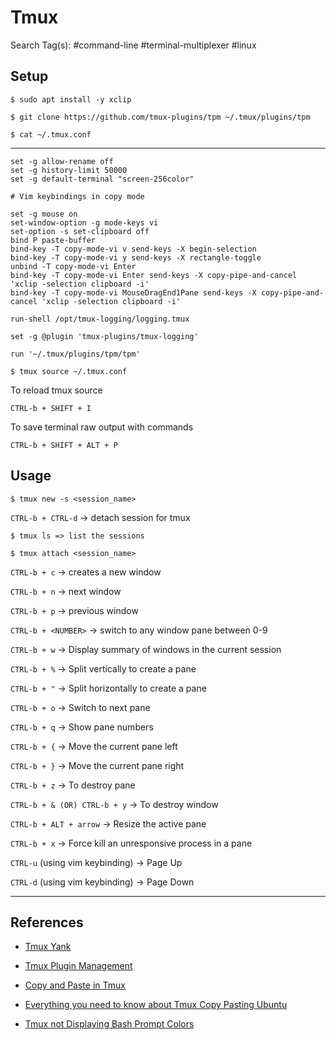 # Tmux

Search Tag(s): #command-line #terminal-multiplexer #linux

## Setup

```
$ sudo apt install -y xclip

$ git clone https://github.com/tmux-plugins/tpm ~/.tmux/plugins/tpm
```

`$ cat ~/.tmux.conf`

---

```
set -g allow-rename off
set -g history-limit 50000
set -g default-terminal "screen-256color"

# Vim keybindings in copy mode

set -g mouse on
set-window-option -g mode-keys vi
set-option -s set-clipboard off
bind P paste-buffer
bind-key -T copy-mode-vi v send-keys -X begin-selection
bind-key -T copy-mode-vi y send-keys -X rectangle-toggle
unbind -T copy-mode-vi Enter
bind-key -T copy-mode-vi Enter send-keys -X copy-pipe-and-cancel 'xclip -selection clipboard -i'
bind-key -T copy-mode-vi MouseDragEnd1Pane send-keys -X copy-pipe-and-cancel 'xclip -selection clipboard -i'
  
run-shell /opt/tmux-logging/logging.tmux

set -g @plugin 'tmux-plugins/tmux-logging'

run '~/.tmux/plugins/tpm/tpm'
```

`$ tmux source ~/.tmux.conf`

To reload tmux source

`CTRL-b + SHIFT + I`

To save terminal raw output with commands

`CTRL-b + SHIFT + ALT + P`

## Usage

`$ tmux new -s <session_name>`

`CTRL-b + CTRL-d` -> detach session for tmux

`$ tmux ls => list the sessions`

`$ tmux attach <session_name>`

`CTRL-b + c` -> creates a new window

`CTRL-b + n` -> next window

`CTRL-b + p` -> previous window

`CTRL-b + <NUMBER>` -> switch to any window pane between 0-9

`CTRL-b + w` -> Display summary of windows in the current session

`CTRL-b + %` -> Split vertically to create a pane

`CTRL-b + "` -> Split horizontally to create a pane

`CTRL-b + o` -> Switch to next pane

`CTRL-b + q` -> Show pane numbers

`CTRL-b + {` -> Move the current pane left

`CTRL-b + }` -> Move the current pane right

`CTRL-b + z` -> To destroy pane

`CTRL-b + & (OR) CTRL-b + y` -> To destroy window

`CTRL-b + ALT + arrow` -> Resize the active pane

`CTRL-b + x` -> Force kill an unresponsive process in a pane

`CTRL-u` (using vim keybinding) -> Page Up

`CTRL-d` (using vim keybinding) -> Page Down

---
## References

- [Tmux Yank](https://tmux-plugins.github.io/tmux-yank/)

- [Tmux Plugin Management](https://jdhao.github.io/2019/01/17/tmux_plugin_management/)

- [Copy and Paste in Tmux](https://www.rockyourcode.com/copy-and-paste-in-tmux/)

- [Everything you need to know about Tmux Copy Pasting Ubuntu](https://www.rushiagr.com/blog/2016/06/16/everything-you-need-to-know-about-tmux-copy-pasting-ubuntu/)

- [Tmux not Displaying Bash Prompt Colors](https://techantidote.com/tmux-not-displaying-bash-prompt-colors/)